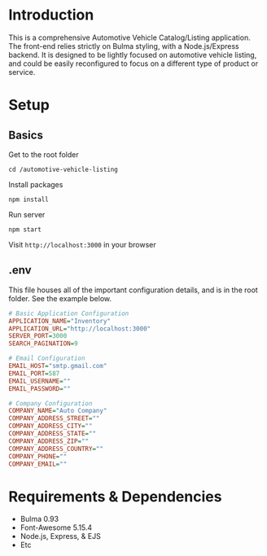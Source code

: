 # Introduction
This is a comprehensive Automotive Vehicle Catalog/Listing application. The front-end relies strictly on Bulma styling, with a Node.js/Express backend. It is designed to be lightly focused on automotive vehicle listing, and could be easily reconfigured to focus on a different type of product or service.

# Setup
## Basics
Get to the root folder

```
cd /automotive-vehicle-listing
```

Install packages

```
npm install
```

Run server

```
npm start
```

Visit `http://localhost:3000` in your browser

## .env
This file houses all of the important configuration details, and is in the root folder. See the example below.

```ini
# Basic Application Configuration
APPLICATION_NAME="Inventory"
APPLICATION_URL="http://localhost:3000"
SERVER_PORT=3000
SEARCH_PAGINATION=9

# Email Configuration
EMAIL_HOST="smtp.gmail.com"
EMAIL_PORT=587
EMAIL_USERNAME=""
EMAIL_PASSWORD=""

# Company Configuration
COMPANY_NAME="Auto Company"
COMPANY_ADDRESS_STREET=""
COMPANY_ADDRESS_CITY=""
COMPANY_ADDRESS_STATE=""
COMPANY_ADDRESS_ZIP=""
COMPANY_ADDRESS_COUNTRY=""
COMPANY_PHONE=""
COMPANY_EMAIL=""
```

# Requirements & Dependencies
- Bulma 0.93
- Font-Awesome 5.15.4
- Node.js, Express, & EJS
- Etc

